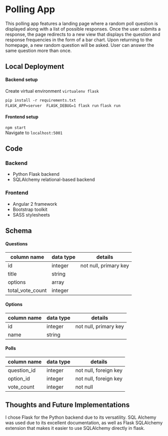 # Polling App
This polling app features a landing page where a random poll question is displayed along with a list of possible responses. Once the user submits a response, the page redirects to a new view that displays the question and response frequencies in the form of a bar chart. Upon returning to the homepage, a new random question will be asked. User can answer the same question more than once.

## Local Deployment
#### Backend setup
Create virtual environment `virtualenv flask`
<br />

`pip install -r requirements.txt`
<br />
`FLASK_APP=server 
FLASK_DEBUG=1 flask run`
`flask run`

#### Frontend setup
`npm start`
<br />
Navigate to `localhost:5001`

## Code
### Backend
- Python Flask backend
- SQLAlchemy relational-based backend

### Frontend
- Angular 2 framework 
- Bootstrap toolkit
- SASS stylesheets

## Schema
#### Questions
| column name     | data type     | details                   |
| -------------   | ------------- | --------------------------|
| id              | integer       |  not null, primary key    |
| title           | string        |                           |
| options         | array         |                           |
| total_vote_count| integer       |                           |

#### Options
| column name    | data type     | details                   |
| -------------  | ------------- | --------------------------|
| id             | integer       |  not null, primary key    |
| name           | string        |                           |

#### Polls
| column name    | data type     | details                   |
| -------------  | ------------- | --------------------------|
| question_id    | integer       |  not null, foreign key    |
| option_id      | integer       |  not null, foreign key    |
| vote_count     | integer       |  not null                 |

## Thoughts and Future Implementations
I chose Flask for the Python backend due to its versatility. 
SQL Alchemy was used due to its excellent documentation, as well as Flask SQLAlchemy extension that makes it easier to use SQLAlchemy directly in flask.
